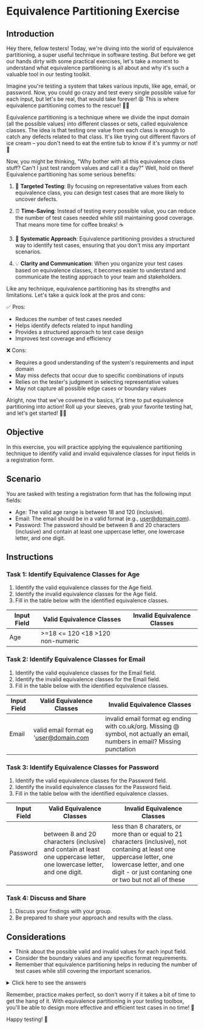 # Equivalence Partitioning Exercise

## Introduction
Hey there, fellow testers! Today, we're diving into the world of equivalence partitioning, a super useful technique in software testing. But before we get our hands dirty with some practical exercises, let's take a moment to understand what equivalence partitioning is all about and why it's such a valuable tool in our testing toolkit.

Imagine you're testing a system that takes various inputs, like age, email, or password. Now, you could go crazy and test every single possible value for each input, but let's be real, that would take forever! 😫 This is where equivalence partitioning comes to the rescue! 🦸‍♀️

Equivalence partitioning is a technique where we divide the input domain (all the possible values) into different classes or sets, called equivalence classes. The idea is that testing one value from each class is enough to catch any defects related to that class. It's like trying out different flavors of ice cream – you don't need to eat the entire tub to know if it's yummy or not! 🍦

Now, you might be thinking, "Why bother with all this equivalence class stuff? Can't I just test random values and call it a day?" Well, hold on there! Equivalence partitioning has some serious benefits:

1. 🎯 **Targeted Testing**: By focusing on representative values from each equivalence class, you can design test cases that are more likely to uncover defects.

2. ⏰ **Time-Saving**: Instead of testing every possible value, you can reduce the number of test cases needed while still maintaining good coverage. That means more time for coffee breaks! ☕

3. 🧩 **Systematic Approach**: Equivalence partitioning provides a structured way to identify test cases, ensuring that you don't miss any important scenarios.

4. 💡 **Clarity and Communication**: When you organize your test cases based on equivalence classes, it becomes easier to understand and communicate the testing approach to your team and stakeholders.

Like any technique, equivalence partitioning has its strengths and limitations. Let's take a quick look at the pros and cons:

✅ Pros:
- Reduces the number of test cases needed
- Helps identify defects related to input handling
- Provides a structured approach to test case design
- Improves test coverage and efficiency

❌ Cons:
- Requires a good understanding of the system's requirements and input domain
- May miss defects that occur due to specific combinations of inputs
- Relies on the tester's judgment in selecting representative values
- May not capture all possible edge cases or boundary values

Alright, now that we've covered the basics, it's time to put equivalence partitioning into action! Roll up your sleeves, grab your favorite testing hat, and let's get started! 🧢✨

## Objective
In this exercise, you will practice applying the equivalence partitioning technique to identify valid and invalid equivalence classes for input fields in a registration form.

## Scenario
You are tasked with testing a registration form that has the following input fields:
- Age: The valid age range is between 18 and 120 (inclusive).
- Email: The email should be in a valid format (e.g., user@domain.com).
- Password: The password should be between 8 and 20 characters (inclusive) and contain at least one uppercase letter, one lowercase letter, and one digit.

## Instructions

### Task 1: Identify Equivalence Classes for Age
1. Identify the valid equivalence classes for the Age field.
2. Identify the invalid equivalence classes for the Age field.
3. Fill in the table below with the identified equivalence classes.

| Input Field | Valid Equivalence Classes | Invalid Equivalence Classes |
|-------------|---------------------------|----------------------------|
| Age         |    >=18 <= 120                       <18 >120 non-numeric                           |

### Task 2: Identify Equivalence Classes for Email
1. Identify the valid equivalence classes for the Email field.
2. Identify the invalid equivalence classes for the Email field.
3. Fill in the table below with the identified equivalence classes.

| Input Field | Valid Equivalence Classes               | Invalid Equivalence Classes    |
|-------------|---------------------------|---------------------------------------------------|
| Email       | valid email format eg 'user@domain.com | invalid email format eg ending with co.uk/org. Missing @ symbol, not actually an email, numbers in email? Missing punctation                             |

### Task 3: Identify Equivalence Classes for Password
1. Identify the valid equivalence classes for the Password field.
2. Identify the invalid equivalence classes for the Password field.
3. Fill in the table below with the identified equivalence classes.

| Input Field | Valid Equivalence Classes | Invalid Equivalence Classes |
|-------------|---------------------------|----------------------------|
| Password    | between 8 and 20 characters (inclusive) and contain at least one uppercase letter, one lowercase letter, and one digit.                          |  less than 8 charaters, or more than or equal to 21 characters (inclusive), not contaning at least one uppercase letter, one lowercase letter, and one digit - or just contaning one or two but not all of these                          |

### Task 4: Discuss and Share
1. Discuss your findings with your group.
2. Be prepared to share your approach and results with the class.

## Considerations
- Think about the possible valid and invalid values for each input field.
- Consider the boundary values and any specific format requirements.
- Remember that equivalence partitioning helps in reducing the number of test cases while still covering the important scenarios.

<details>
  <summary>Click here to see the answers</summary>

### Task 1: Identify Equivalence Classes for Age
| Input Field | Valid Equivalence Classes | Invalid Equivalence Classes |
|-------------|---------------------------|----------------------------|
| Age         | - 18 to 120               | - Below 18<br>- Above 120<br>- Non-numeric |

### Task 2: Identify Equivalence Classes for Email
| Input Field | Valid Equivalence Classes | Invalid Equivalence Classes |
|-------------|---------------------------|----------------------------|
| Email       | - Valid email format (e.g., user@domain.com) | - Missing @ symbol<br>- Missing domain<br>- Invalid characters |

### Task 3: Identify Equivalence Classes for Password
| Input Field | Valid Equivalence Classes | Invalid Equivalence Classes |
|-------------|---------------------------|----------------------------|
| Password    | - 8 to 20 characters<br>- Contains at least one uppercase letter, one lowercase letter, and one digit | - Less than 8 characters<br>- More than 20 characters<br>- Missing required character types |

</details>

Remember, practice makes perfect, so don't worry if it takes a bit of time to get the hang of it. With equivalence partitioning in your testing toolbox, you'll be able to design more effective and efficient test cases in no time! 💪

Happy testing! 🎉
